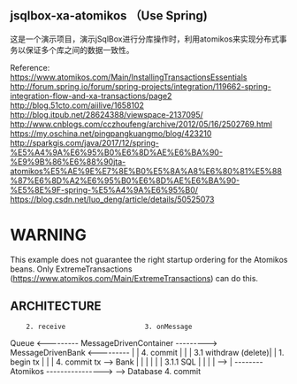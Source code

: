 ## jsqlbox-xa-atomikos （Use Spring)

这是一个演示项目，演示jSqlBox进行分库操作时，利用atomikos来实现分布式事务以保证多个库之间的数据一致性。

Reference:
https://www.atomikos.com/Main/InstallingTransactionsEssentials
http://forum.spring.io/forum/spring-projects/integration/119662-spring-integration-flow-and-xa-transactions/page2
http://blog.51cto.com/aiilive/1658102
http://blog.itpub.net/28624388/viewspace-2137095/
http://www.cnblogs.com/cczhoufeng/archive/2012/05/16/2502769.html
https://my.oschina.net/pingpangkuangmo/blog/423210
http://sparkgis.com/java/2017/12/spring-%E5%A4%9A%E6%95%B0%E6%8D%AE%E6%BA%90-%E9%9B%86%E6%88%90jta-atomikos%E5%AE%9E%E7%8E%B0%E5%8A%A8%E6%80%81%E5%88%87%E6%8D%A2%E6%95%B0%E6%8D%AE%E6%BA%90-%E5%8E%9F-spring-%E5%A4%9A%E6%95%B0/
https://blog.csdn.net/luo_deng/article/details/50525073

WARNING
=======

This example does not guarantee the right startup ordering for the Atomikos beans. Only ExtremeTransactions (https://www.atomikos.com/Main/ExtremeTransactions) can do this.

ARCHITECTURE
------------

        2. receive                    3. onMessage
Queue <--------- MessageDrivenContainer ---------> MessageDrivenBank
      <---------      |                             |
      4. commit |     |                             | 3.1 withdraw
        (delete)|     |  1. begin tx                |
                |     |  4. commit tx               --> Bank
                |     |                                 |
                |     |                                 | 3.1.1 SQL
                |     |                                 |
                |     -->                               |
                --------  Atomikos  ---------------->   --> Database
                                        4. commit           

